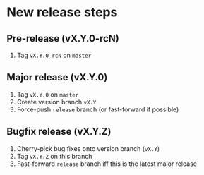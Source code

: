# New release steps

## Pre-release (vX.Y.0-rcN)

1. Tag `vX.Y.0-rcN` on `master`

## Major release (vX.Y.0)

1. Tag `vX.Y.0` on `master`
2. Create version branch `vX.Y`
3. Force-push `release` branch (or fast-forward if possible)

## Bugfix release (vX.Y.Z)

1. Cherry-pick bug fixes onto version branch (`vX.Y`)
2. Tag `vX.Y.Z` on this branch
3. Fast-forward `release` branch iff this is the latest major release

